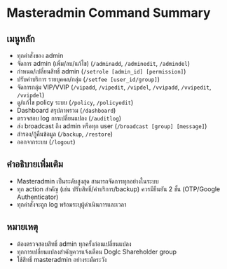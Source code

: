 # Masteradmin Command Summary

## เมนูหลัก
- ทุกคำสั่งของ admin
- จัดการ admin (เพิ่ม/ลบ/แก้ไข) (`/adminadd`, `/adminedit`, `/admindel`)
- กำหนด/เปลี่ยนสิทธิ์ admin (`/setrole [admin_id] [permission]`)
- ปรับค่าบริการ รายบุคคล/กลุ่ม (`/setfee [user_id/group]`)
- จัดการกลุ่ม VIP/VVIP (`/vipadd`, `/vipedit`, `/vipdel`, `/vvipadd`, `/vvipedit`, `/vvipdel`)
- ดู/แก้ไข policy ระบบ (`/policy`, `/policyedit`)
- Dashboard สรุปภาพรวม (`/dashboard`)
- ตรวจสอบ log การเปลี่ยนแปลง (`/auditlog`)
- ส่ง broadcast ถึง admin หรือทุก user (`/broadcast [group] [message]`)
- สำรอง/กู้คืนข้อมูล (`/backup`, `/restore`)
- ออกจากระบบ (`/logout`)

## คำอธิบายเพิ่มเติม
- Masteradmin เป็นระดับสูงสุด สามารถจัดการทุกอย่างในระบบ
- ทุก action สำคัญ (เช่น ปรับสิทธิ์/ค่าบริการ/backup) ควรมียืนยัน 2 ชั้น (OTP/Google Authenticator)
- ทุกคำสั่งจะถูก log พร้อมระบุผู้ดำเนินการและเวลา

## หมายเหตุ
- ต้องตรวจสอบสิทธิ์ admin ทุกครั้งก่อนเปลี่ยนแปลง
- ทุกการเปลี่ยนแปลงสำคัญควรแจ้งเตือน Doglc Shareholder group
- ใช้สิทธิ์ masteradmin อย่างระมัดระวัง